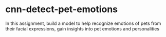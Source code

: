 # cnn-detect-pet-emotions
In this assignment, build a model to help recognize emotions of pets from their facial expressions, gain insights into pet emotions and personalities
